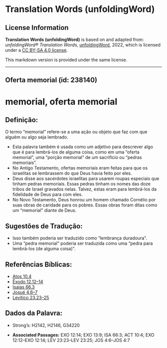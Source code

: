 # Translation Words (unfoldingWord)

## License Information

**Translation Words (unfoldingWord)** is based on and adapted from: _unfoldingWord® Translation Words_, [unfoldingWord](https://unfoldingword.org/utw), 2022, which is licensed under a [CC BY-SA 4.0 license](https://creativecommons.org/licenses/by-sa/4.0/legalcode.en).

This markdown version is provided under the same license.



--------------------------------

## Oferta memorial (id: 238140)

memorial, oferta memorial
=========================

Definição:
----------

O termo “memorial” refere\-se a uma ação ou objeto que faz com que alguém ou algo seja lembrado.

* Esta palavra também é usada como um adjetivo para descrever algo que é para lembrá\-los de alguma coisa, como em uma “oferta memorial”, uma “porção memorial” de um sacrifício ou “pedras memoriais”.
* No Antigo Testamento, ofertas memoriais eram feitas para que os israelitas se lembrassem do que Deus havia feito por eles.
* Deus disse aos sacerdotes israelitas para usarem roupas especiais que tinham pedras memoriais. Essas pedras tinham os nomes das doze tribos de Israel gravados nelas. Talvez, estas eram para lembrá\-los da fidelidade de Deus para com eles.
* No Novo Testamento, Deus honrou um homem chamado Cornélio por suas obras de caridade para os pobres. Essas obras foram ditas como um “memorial” diante de Deus.

Sugestões de Tradução:
----------------------

* Isso também poderia ser traduzido como “lembrança duradoura".
* Uma “pedra memorial” poderia ser traduzida como uma “pedra para lembrá\-los (de alguma coisa)".

Referências Bíblicas:
---------------------

* [Atos 10\.4](https://ref.ly/Acts10:4)
* [Êxodo 12\.12–14](https://ref.ly/Exod12:12-Exod12:14)
* [Isaías 66\.3](https://ref.ly/Isa66:3)
* [Josué 4\.6–7](https://ref.ly/Josh4:6-Josh4:7)
* [Levítico 23\.23–25](https://ref.ly/Lev23:23-Lev23:25)

Dados da Palavra:
-----------------

* Strong’s: H2142, H2146, G34220

* **Associated Passages:** EXO 12:14; EXO 13:9; ISA 66:3; ACT 10:4; EXO 12:12–EXO 12:14; LEV 23:23–LEV 23:25; JOS 4:6–JOS 4:7

